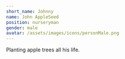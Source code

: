```yaml
---
short_name: Johnny
name: John AppleSeed
position: nurseryman
gender: male
avatar: /assets/images/icons/personMale.png
--- 
```

Planting apple trees all his life. 